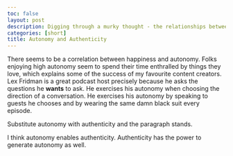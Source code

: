 ```yaml
---
toc: false
layout: post
description: Digging through a murky thought - the relationships between authenticity and autonomy.
categories: [short]
title: Autonomy and Authenticity
---
```


There seems to be a correlation between happiness and autonomy. Folks enjoying high autonomy seem to spend their time enthralled by things they love, which explains some of the success of my favourite content creators. Lex Fridman is a great podcast host precisely because he asks the questions he __wants__ to ask. He exercises his autonomy when choosing the direction of a conversation. He exercises his autonomy by speaking to guests he chooses and by wearing the same damn black suit every episode.

Substitute autonomy with authenticity and the paragraph stands.

I think autonomy enables authenticity. Authenticity has the power  to generate autonomy as well.
